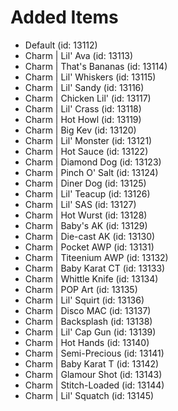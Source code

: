 # Added Items

* Default (id: 13112)
* Charm | Lil' Ava (id: 13113)
* Charm | That's Bananas (id: 13114)
* Charm | Lil' Whiskers (id: 13115)
* Charm | Lil' Sandy (id: 13116)
* Charm | Chicken Lil' (id: 13117)
* Charm | Lil' Crass (id: 13118)
* Charm | Hot Howl (id: 13119)
* Charm | Big Kev (id: 13120)
* Charm | Lil' Monster (id: 13121)
* Charm | Hot Sauce (id: 13122)
* Charm | Diamond Dog (id: 13123)
* Charm | Pinch O' Salt (id: 13124)
* Charm | Diner Dog (id: 13125)
* Charm | Lil' Teacup (id: 13126)
* Charm | Lil' SAS (id: 13127)
* Charm | Hot Wurst (id: 13128)
* Charm | Baby's AK (id: 13129)
* Charm | Die-cast AK (id: 13130)
* Charm | Pocket AWP (id: 13131)
* Charm | Titeenium AWP (id: 13132)
* Charm | Baby Karat CT (id: 13133)
* Charm | Whittle Knife (id: 13134)
* Charm | POP Art (id: 13135)
* Charm | Lil' Squirt (id: 13136)
* Charm | Disco MAC (id: 13137)
* Charm | Backsplash (id: 13138)
* Charm | Lil' Cap Gun (id: 13139)
* Charm | Hot Hands (id: 13140)
* Charm | Semi-Precious (id: 13141)
* Charm | Baby Karat T (id: 13142)
* Charm | Glamour Shot (id: 13143)
* Charm | Stitch-Loaded (id: 13144)
* Charm | Lil' Squatch (id: 13145)

